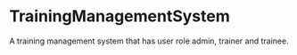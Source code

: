 # TrainingManagementSystem

A training management system that has user role admin, trainer and trainee.
